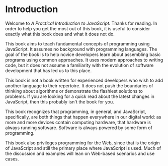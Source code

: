 # Introduction

Welcome to _A Practical Introduction to JavaScript._ Thanks for reading. In order to help you get the most out of this book, it is useful to consider exactly what this book does and what it does not do. 

This book aims to teach fundamental concepts of programming using JavaScript. It assumes no background with programming languages. The goal of the book is to help novice developers learn about assembling basic programs using common approaches. It uses modern approaches to writing code, but it does not assume a familiarity with the evolution of software development that has led us to this place. 

This book is not a book written for experienced developers who wish to add another language to their repertoire. It does not push the boundaries of thinking about algorithms or demonstrate the flashiest solutions to problems. If you are looking for a quick read about the latest changes in JavaScript, then this probably isn't the book for you.

This book recognizes that programming, in general, and JavaScript, specifically, are both things that happen everywhere in our digital world: as more and more devices contain computing hardware, that hardware is always running software. Software is always powered by some form of programming.

This book also privileges programming for the Web, since that is the origin of JavaScript and still the primary place where JavaScript is used. Much of the discussion and examples will lean on Web-based scenarios and use cases.



